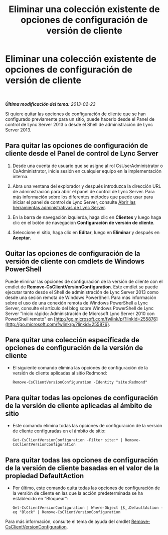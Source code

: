 ﻿---
title: Eliminar una colección existente de opciones de configuración de versión de cliente
TOCTitle: Eliminar una colección existente de opciones de configuración de versión de cliente
ms:assetid: 70bf1216-d0d2-45ce-881f-b8edadf3cec7
ms:mtpsurl: https://technet.microsoft.com/es-es/library/JJ898480(v=OCS.15)
ms:contentKeyID: 52061658
ms.date: 01/07/2017
mtps_version: v=OCS.15
ms.translationtype: HT
---

# Eliminar una colección existente de opciones de configuración de versión de cliente

 

_**Última modificación del tema:** 2013-02-23_

Si quiere quitar las opciones de configuración de cliente que se han configurado previamente para un sitio, puede hacerlo desde el Panel de control de Lync Server 2013 o desde el Shell de administración de Lync Server 2013.

## Para quitar las opciones de configuración de cliente desde el Panel de control de Lync Server

1.  Desde una cuenta de usuario que se asigne al rol CsUserAdministrator o CsAdministrator, inicie sesión en cualquier equipo en la implementación interna.

2.  Abra una ventana del explorador y después introduzca la dirección URL de administración para abrir el panel de control de Lync Server. Para más información sobre los diferentes métodos que puede usar para iniciar el panel de control de Lync Server, consulte [Abrir las herramientas administrativas de Lync Server](lync-server-2013-open-lync-server-administrative-tools.md).

3.  En la barra de navegación izquierda, haga clic en **Clientes** y luego haga clic en el botón de navegación **Configuración de versión de cliente**.

4.  Seleccione el sitio, haga clic en **Editar**, luego en **Eliminar** y después en **Aceptar**.

## Quitar las opciones de configuración de la versión de cliente con cmdlets de Windows PowerShell

Puede eliminar las opciones de configuración de la versión de cliente con el cmdlet de **Remove-CsClientVersionConfiguration**. Este cmdlet se puede ejecutar tanto desde el Shell de administración de Lync Server 2013 como desde una sesión remota de Windows PowerShell. Para más información sobre el uso de una conexión remota de Windows PowerShell a Lync Server, consulte el artículo del blog sobre Windows PowerShell de Lync Server "Inicio rápido: Administración de Microsoft Lync Server 2010 con PowerShell remoto" en [http://go.microsoft.com/fwlink/p/?linkId=255876](http://go.microsoft.com/fwlink/p/?linkid=255876).

## Para quitar una colección especificada de opciones de configuración de la versión de cliente

  - El siguiente comando elimina las opciones de configuración de la versión de cliente aplicadas al sitio Redmond:
    
        Remove-CsClientVersionConfiguration -Identity "site:Redmond"

## Para quitar todas las opciones de configuración de la versión de cliente aplicadas al ámbito de sitio

  - Este comando elimina todas las opciones de configuración de la versión de cliente configuradas en el ámbito de sitio:
    
        Get-CsClientVersionConfiguration -Filter site:* | Remove-CsClientVersionConfiguration

## Para quitar todas las opciones de configuración de la versión de cliente basadas en el valor de la propiedad DefaultAction

  - Por último, este comando quita todas las opciones de configuración de la versión de cliente en las que la acción predeterminada se ha establecido en “Bloquear”:
    
        Get-CsClientVersionConfiguration | Where-Object {$_.DefaultAction -eq "Block" | Remove-CsClientVersionConfiguration

Para más información, consulte el tema de ayuda del cmdlet [Remove-CsClientVersionConfiguration](https://docs.microsoft.com/en-us/powershell/module/skype/Remove-CsClientVersionConfiguration).

